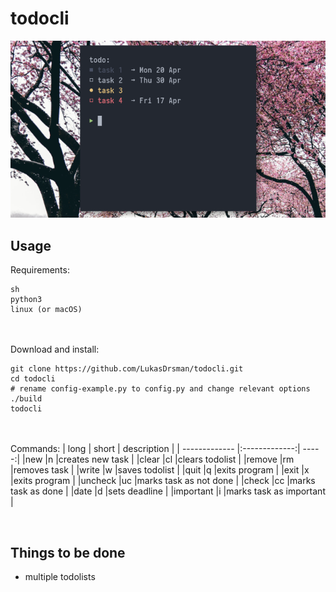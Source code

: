 # todocli
![preview](https://github.com/LukasDrsman/todocli/blob/master/preview.png)
<br/>
## Usage
Requirements:
```
sh
python3
linux (or macOS)
```
<br/> <br/>
Download and install:
```
git clone https://github.com/LukasDrsman/todocli.git
cd todocli
# rename config-example.py to config.py and change relevant options
./build
todocli
```
<br/><br/>
Commands:
| long        | short           | description  |
| ------------- |:-------------:| -----:|
|new       |n       |creates new task         |
|clear     |cl      |clears todolist          |
|remove    |rm      |removes task             |
|write     |w       |saves todolist           |
|quit      |q       |exits program            |
|exit      |x       |exits program            |
|uncheck   |uc      |marks task as not done   |
|check     |cc      |marks task as done       |
|date      |d       |sets deadline            |
|important |i       |marks task as important  |

<br>


## Things to be done
* multiple todolists
